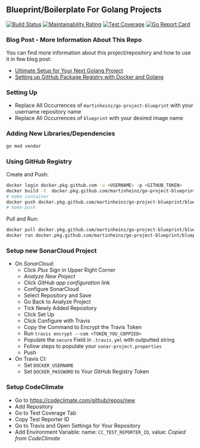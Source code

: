 ## Blueprint/Boilerplate For Golang Projects

[![Build Status](https://travis-ci.com/MartinHeinz/go-project-blueprint.svg?branch=master)](https://travis-ci.com/MartinHeinz/go-project-blueprint)
[![Maintainability Rating](https://sonarcloud.io/api/project_badges/measure?project=MartinHeinz_go-project-blueprint&metric=sqale_rating)](https://sonarcloud.io/dashboard?id=MartinHeinz_go-project-blueprint)
[![Test Coverage](https://api.codeclimate.com/v1/badges/ec7ebefe63609984cb5c/test_coverage)](https://codeclimate.com/github/MartinHeinz/go-project-blueprint/test_coverage)
[![Go Report Card](https://goreportcard.com/badge/github.com/MartinHeinz/go-project-blueprint)](https://goreportcard.com/report/github.com/MartinHeinz/go-project-blueprint)

### Blog Post - More Information About This Repo

You can find more information about this project/repository and how to use it in few blog post:

- [Ultimate Setup for Your Next Golang Project](https://towardsdatascience.com/ultimate-setup-for-your-next-golang-project-1cc989ad2a96?source=friends_link&sk=2be68bb1ae993c17afc7d5c39a8be909)
- [Setting up GitHub Package Registry with Docker and Golang](https://towardsdatascience.com/setting-up-github-package-registry-with-docker-and-golang-7a75a2533139?source=friends_link&sk=0c5d6868219d828511627456604394e6)

### Setting Up
- Replace All Occurrences of `martinheinz/go-project-blueprint` with your username repository name
- Replace All Occurrences of `blueprint` with your desired image name


### Adding New Libraries/Dependencies
```bash
go mod vendor
```

### Using GitHub Registry

Create and Push:

```bash
docker login docker.pkg.github.com -u <USERNAME> -p <GITHUB_TOKEN>
docker build -t  docker.pkg.github.com/martinheinz/go-project-blueprint/blueprint:latest .
# make container
docker push docker.pkg.github.com/martinheinz/go-project-blueprint/blueprint:latest
# make push
```

Pull and Run:

```bash
docker pull docker.pkg.github.com/martinheinz/go-project-blueprint/blueprint:latest
docker run docker.pkg.github.com/martinheinz/go-project-blueprint/blueprint:latest
```


### Setup new SonarCloud Project

- On _SonarCloud_:
    - Click _Plus_ Sign in Upper Right Corner
    - _Analyze New Project_
    - Click _GitHub app configuration_ link
    - Configure SonarCloud
    - Select Repository and Save
    - Go Back to Analyze Project
    - Tick Newly Added Repository
    - Click Set Up
    - Click Configure with Travis
    - Copy the Command to Encrypt the Travis Token
    - Run `travis encrypt --com <TOKEN_YOU_COPPIED>`
    - Populate the `secure` Field in `.travis.yml` with outputted string
    - Follow steps to populate your `sonar-project.properties`
    - Push
- On Travis CI:
    - Set `DOCKER_USERNAME`
    - Set `DOCKER_PASSWORD` to Your GitHub Registry Token

### Setup CodeClimate
- Go to <https://codeclimate.com/github/repos/new>
- Add Repository
- Go to Test Coverage Tab
- Copy Test Reporter ID
- Go to Travis and Open Settings for Your Repository
- Add Environment Variable: name: `CC_TEST_REPORTER_ID`, value: _Copied from CodeClimate_
